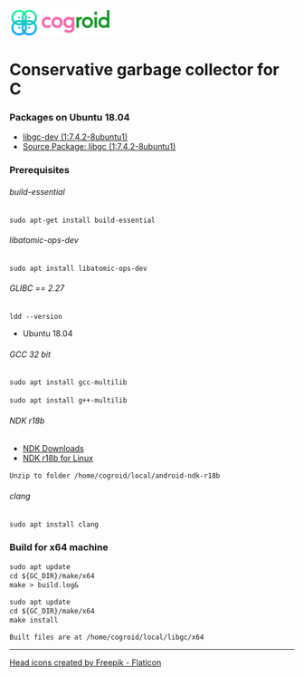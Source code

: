 [![cogroid.com](https://github.com/cogroid/resources/raw/main/images/banner/cogroid-48.png)](https://cogroid.com)

# Conservative garbage collector for C

### Packages on Ubuntu 18.04

* [libgc-dev (1:7.4.2-8ubuntu1)](https://packages.ubuntu.com/bionic/libgc-dev)
* [Source Package: libgc (1:7.4.2-8ubuntu1)](https://packages.ubuntu.com/source/bionic/libgc)


### Prerequisites

###### build-essential

```
sudo apt-get install build-essential
```

###### libatomic-ops-dev

```
sudo apt install libatomic-ops-dev
```

###### GLIBC == 2.27

```
ldd --version
```

* Ubuntu 18.04

###### GCC 32 bit

```
sudo apt install gcc-multilib

sudo apt install g++-multilib
```

###### NDK r18b

* [NDK Downloads](https://developer.android.com/ndk/downloads)
* [NDK r18b for Linux](https://dl.google.com/android/repository/android-ndk-r18b-linux-x86_64.zip)

```
Unzip to folder /home/cogroid/local/android-ndk-r18b
```

###### clang

```
sudo apt install clang
```

### Build for x64 machine

```
sudo apt update
cd ${GC_DIR}/make/x64
make > build.log&
```

```
sudo apt update
cd ${GC_DIR}/make/x64
make install
```

```
Built files are at /home/cogroid/local/libgc/x64
```


---
[Head icons created by Freepik - Flaticon](https://www.flaticon.com/free-icons/head)
